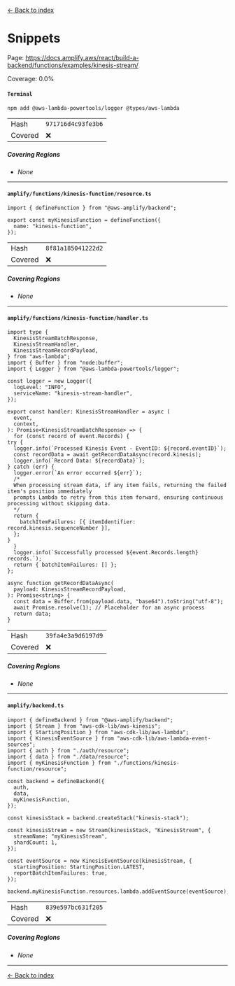 [<- Back to index](../../../../../../docs-pages.md)

#  Snippets

Page: https://docs.amplify.aws/react/build-a-backend/functions/examples/kinesis-stream/

Coverage: 0.0%

#### `Terminal`

~~~
npm add @aws-lambda-powertools/logger @types/aws-lambda

~~~

| | |
| -- | -- |
| Hash | `971716d4c93fe3b6` |
| Covered | ❌ |

##### Covering Regions

- *None*

---

#### `amplify/functions/kinesis-function/resource.ts`

~~~
import { defineFunction } from "@aws-amplify/backend";

export const myKinesisFunction = defineFunction({
  name: "kinesis-function",
});

~~~

| | |
| -- | -- |
| Hash | `8f81a185041222d2` |
| Covered | ❌ |

##### Covering Regions

- *None*

---

#### `amplify/functions/kinesis-function/handler.ts`

~~~
import type {
  KinesisStreamBatchResponse,
  KinesisStreamHandler,
  KinesisStreamRecordPayload,
} from "aws-lambda";
import { Buffer } from "node:buffer";
import { Logger } from "@aws-lambda-powertools/logger";

const logger = new Logger({
  logLevel: "INFO",
  serviceName: "kinesis-stream-handler",
});

export const handler: KinesisStreamHandler = async (
  event,
  context,
): Promise<KinesisStreamBatchResponse> => {
  for (const record of event.Records) {
try {
  logger.info(`Processed Kinesis Event - EventID: ${record.eventID}`);
  const recordData = await getRecordDataAsync(record.kinesis);
  logger.info(`Record Data: ${recordData}`);
} catch (err) {
  logger.error(`An error occurred ${err}`);
  /*
  When processing stream data, if any item fails, returning the failed item's position immediately
  prompts Lambda to retry from this item forward, ensuring continuous processing without skipping data.
  */
  return {
    batchItemFailures: [{ itemIdentifier: record.kinesis.sequenceNumber }],
  };
}
  }
  logger.info(`Successfully processed ${event.Records.length} records.`);
  return { batchItemFailures: [] };
};

async function getRecordDataAsync(
  payload: KinesisStreamRecordPayload,
): Promise<string> {
  const data = Buffer.from(payload.data, "base64").toString("utf-8");
  await Promise.resolve(1); // Placeholder for an async process
  return data;
}

~~~

| | |
| -- | -- |
| Hash | `39fa4e3a9d6197d9` |
| Covered | ❌ |

##### Covering Regions

- *None*

---

#### `amplify/backend.ts`

~~~
import { defineBackend } from "@aws-amplify/backend";
import { Stream } from "aws-cdk-lib/aws-kinesis";
import { StartingPosition } from "aws-cdk-lib/aws-lambda";
import { KinesisEventSource } from "aws-cdk-lib/aws-lambda-event-sources";
import { auth } from "./auth/resource";
import { data } from "./data/resource";
import { myKinesisFunction } from "./functions/kinesis-function/resource";

const backend = defineBackend({
  auth,
  data,
  myKinesisFunction,
});

const kinesisStack = backend.createStack("kinesis-stack");

const kinesisStream = new Stream(kinesisStack, "KinesisStream", {
  streamName: "myKinesisStream",
  shardCount: 1,
});

const eventSource = new KinesisEventSource(kinesisStream, {
  startingPosition: StartingPosition.LATEST,
  reportBatchItemFailures: true,
});

backend.myKinesisFunction.resources.lambda.addEventSource(eventSource);

~~~

| | |
| -- | -- |
| Hash | `839e597bc631f205` |
| Covered | ❌ |

##### Covering Regions

- *None*

---

[<- Back to index](../../../../../../docs-pages.md)
